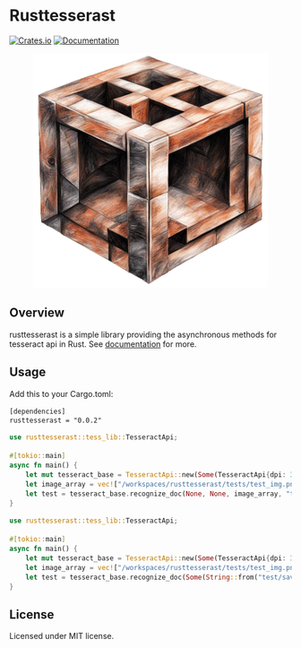 # Rusttesserast
[![Crates.io](https://img.shields.io/crates/v/rusttesserast.svg)](https://crates.io/crates/rusttesserast)
[![Documentation](https://docs.rs/rusttesserast/badge.svg)](https://docs.rs/rusttesserast)
<!-- [START BADGES] -->
<!-- [END BADGES] -->
<p align="center">
  <img src="logo.png" alt="logo"/>
</p>

## Overview
rusttesserast is a simple library providing the asynchronous methods for tesseract api in Rust.
See [documentation](https://docs.rs/rusttesserast) for more.
## Usage
Add this to your Cargo.toml:
```
[dependencies]
rusttesserast = "0.0.2"
```
```rust
use rusttesserast::tess_lib::TesseractApi;

#[tokio::main]
async fn main() {
    let mut tesseract_base = TesseractApi::new(Some(TesseractApi{dpi: 3, psm:3, ..Default::default()}), Some(String::from("/usr/local/share/tessdata").as_str()), Some(String::from("eng").as_str())).unwrap();
    let image_array = vec!["/workspaces/rusttesserast/tests/test_img.png", "/workspaces/rusttesserast/tests/test_img.png"];
    let test = tesseract_base.recognize_doc(None, None, image_array, "txt", None).await;
}
```
```rust
use rusttesserast::tess_lib::TesseractApi;

#[tokio::main]
async fn main() {
    let mut tesseract_base = TesseractApi::new(Some(TesseractApi{dpi: 3, psm:3, ..Default::default()}), Some(String::from("/usr/local/share/tessdata").as_str()), Some(String::from("eng").as_str())).unwrap();
    let image_array = vec!["/workspaces/rusttesserast/tests/test_img.png", "/workspaces/rusttesserast/tests/test_img.png"];
    let test = tesseract_base.recognize_doc(Some(String::from("test/save/path").as_str()), Some(String::from("test_data_file.txt").as_str()), image_array, "tsv", Some(true)).await;
}
```
## License
Licensed under MIT license.

